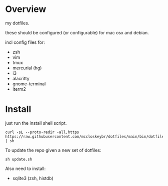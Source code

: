 # Overview

my dotfiles.

these should be configured (or configurable) for mac osx and debian.

incl config files for:

*   zsh
*   vim
*   tmux
*   mercurial (hg)
*   i3
*   alacritty
*   gnome-terminal
*   iterm2

# Install

just run the install shell script.

```
curl -sL --proto-redir -all,https https://raw.githubusercontent.com/mccloskeybr/dotfiles/main/bin/dotfiles_install.sh | sh
```

To update the repo given a new set of dotfiles:

```
sh update.sh
```

Also need to install:

*   sqlite3 (zsh, histdb)
